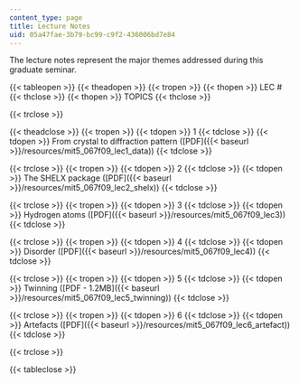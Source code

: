 ```yaml
---
content_type: page
title: Lecture Notes
uid: 05a47fae-3b79-bc99-c9f2-436006bd7e84
---
```


The lecture notes represent the major themes addressed during this graduate seminar.

{{< tableopen >}}
{{< theadopen >}}
{{< tropen >}}
{{< thopen >}}
LEC #
{{< thclose >}}
{{< thopen >}}
TOPICS
{{< thclose >}}

{{< trclose >}}

{{< theadclose >}}
{{< tropen >}}
{{< tdopen >}}
1
{{< tdclose >}}
{{< tdopen >}}
From crystal to diffraction pattern ([PDF]({{< baseurl >}}/resources/mit5_067f09_lec1_data))
{{< tdclose >}}

{{< trclose >}}
{{< tropen >}}
{{< tdopen >}}
2
{{< tdclose >}}
{{< tdopen >}}
The SHELX package ([PDF]({{< baseurl >}}/resources/mit5_067f09_lec2_shelx))
{{< tdclose >}}

{{< trclose >}}
{{< tropen >}}
{{< tdopen >}}
3
{{< tdclose >}}
{{< tdopen >}}
Hydrogen atoms ([PDF]({{< baseurl >}}/resources/mit5_067f09_lec3))
{{< tdclose >}}

{{< trclose >}}
{{< tropen >}}
{{< tdopen >}}
4
{{< tdclose >}}
{{< tdopen >}}
Disorder ([PDF]({{< baseurl >}}/resources/mit5_067f09_lec4))
{{< tdclose >}}

{{< trclose >}}
{{< tropen >}}
{{< tdopen >}}
5
{{< tdclose >}}
{{< tdopen >}}
Twinning ([PDF - 1.2MB]({{< baseurl >}}/resources/mit5_067f09_lec5_twinning))
{{< tdclose >}}

{{< trclose >}}
{{< tropen >}}
{{< tdopen >}}
6
{{< tdclose >}}
{{< tdopen >}}
Artefacts ([PDF]({{< baseurl >}}/resources/mit5_067f09_lec6_artefact))
{{< tdclose >}}

{{< trclose >}}

{{< tableclose >}}